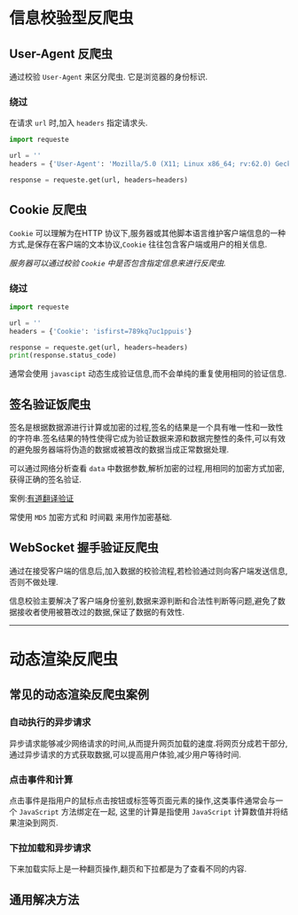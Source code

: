 # 信息校验型反爬虫

## User-Agent 反爬虫

通过校验 `User-Agent` 来区分爬虫. 它是浏览器的身份标识.

### 绕过

在请求 `url` 时,加入 `headers` 指定请求头.

```python
import requeste

url = ''
headers = {'User-Agent': 'Mozilla/5.0 (X11; Linux x86_64; rv:62.0) Gecko/20100202 Firefox/62.0'}

response = requeste.get(url, headers=headers)
```

## Cookie 反爬虫

`Cookie` 可以理解为在HTTP 协议下,服务器或其他脚本语言维护客户端信息的一种方式,是保存在客户端的文本协议,`Cookie` 往往包含客户端或用户的相关信息.

*服务器可以通过校验 `Cookie` 中是否包含指定信息来进行反爬虫.*

### 绕过

```python
import requeste

url = ''
headers = {'Cookie': 'isfirst=789kq7uc1ppuis'}

response = requeste.get(url, headers=headers)
print(response.status_code)
```

通常会使用 `javascipt` 动态生成验证信息,而不会单纯的重复使用相同的验证信息.

## 签名验证饭爬虫

签名是根据数据源进行计算或加密的过程,签名的结果是一个具有唯一性和一致性的字符串.签名结果的特性使得它成为验证数据来源和数据完整性的条件,可以有效的避免服务器端将伪造的数据或被篡改的数据当成正常数据处理.

可以通过网络分析查看 `data` 中数据参数,解析加密的过程,用相同的加密方式加密,获得正确的签名验证.

案例:[有道翻译验证](<++>) 

常使用 `MD5` 加密方式和 时间戳 来用作加密基础.

## WebSocket 握手验证反爬虫

通过在接受客户端的信息后,加入数据的校验流程,若检验通过则向客户端发送信息,否则不做处理.

信息校验主要解决了客户端身份鉴别,数据来源判断和合法性判断等问题,避免了数据接收者使用被篡改过的数据,保证了数据的有效性.

---

# 动态渲染反爬虫

## 常见的动态渲染反爬虫案例

### 自动执行的异步请求

异步请求能够减少网络请求的时间,从而提升网页加载的速度.将网页分成若干部分,通过异步请求的方式获取数据,可以提高用户体验,减少用户等待时间.

### 点击事件和计算

点击事件是指用户的鼠标点击按钮或标签等页面元素的操作,这类事件通常会与一个 `JavaScript` 方法绑定在一起, 这里的计算是指使用 `JavaScript` 计算数值并将结果渲染到网页.

### 下拉加载和异步请求

下来加载实际上是一种翻页操作,翻页和下拉都是为了查看不同的内容.

## 通用解决方法


